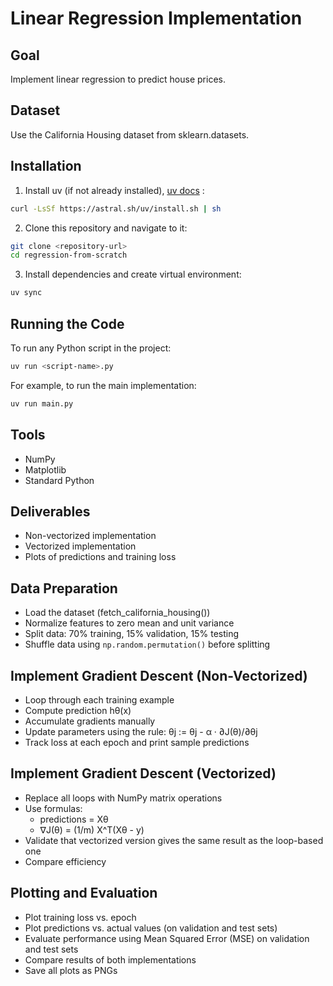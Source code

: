 # Linear Regression Implementation

## Goal
Implement linear regression to predict house prices.

## Dataset
Use the California Housing dataset from sklearn.datasets.

## Installation

1. Install uv (if not already installed), [uv docs](https://docs.astral.sh/uv/getting-started/installation/)
:
```bash
curl -LsSf https://astral.sh/uv/install.sh | sh
```

2. Clone this repository and navigate to it:
```bash
git clone <repository-url>
cd regression-from-scratch
```

3. Install dependencies and create virtual environment:
```bash
uv sync
```

## Running the Code

To run any Python script in the project:
```bash
uv run <script-name>.py
```

For example, to run the main implementation:
```bash
uv run main.py
```

## Tools
- NumPy
- Matplotlib
- Standard Python

## Deliverables
- Non-vectorized implementation
- Vectorized implementation
- Plots of predictions and training loss

## Data Preparation
- Load the dataset (fetch_california_housing())
- Normalize features to zero mean and unit variance
- Split data: 70% training, 15% validation, 15% testing
- Shuffle data using `np.random.permutation()` before splitting

## Implement Gradient Descent (Non-Vectorized)
- Loop through each training example
- Compute prediction hθ(x)
- Accumulate gradients manually
- Update parameters using the rule: θj := θj - α · ∂J(θ)/∂θj
- Track loss at each epoch and print sample predictions

## Implement Gradient Descent (Vectorized)
- Replace all loops with NumPy matrix operations
- Use formulas:
  - predictions = Xθ
  - ∇J(θ) = (1/m) X^T(Xθ - y)
- Validate that vectorized version gives the same result as the loop-based one
- Compare efficiency

## Plotting and Evaluation
- Plot training loss vs. epoch
- Plot predictions vs. actual values (on validation and test sets)
- Evaluate performance using Mean Squared Error (MSE) on validation and test sets
- Compare results of both implementations
- Save all plots as PNGs